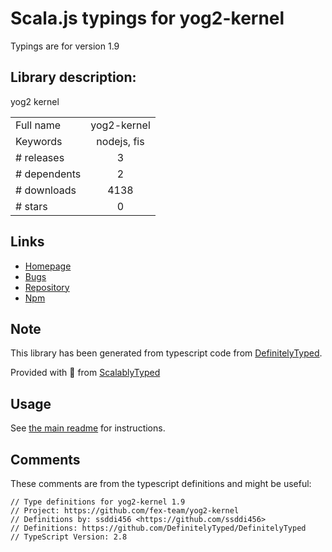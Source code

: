 
# Scala.js typings for yog2-kernel

Typings are for version 1.9

## Library description:
yog2 kernel

|                    |                 |
| ------------------ | :-------------: |
| Full name          | yog2-kernel |
| Keywords           | nodejs, fis |
| # releases         | 3 |
| # dependents       | 2 |
| # downloads        | 4138 |
| # stars            | 0 |

## Links
- [Homepage](https://github.com/fex-team/yog2-kernel)
- [Bugs](https://github.com/fex-team/yog2-kernel/issues)
- [Repository](https://github.com/fex-team/yog2-kernel)
- [Npm](https://www.npmjs.com/package/yog2-kernel)
    


## Note
This library has been generated from typescript code from [DefinitelyTyped](https://definitelytyped.org).

Provided with :purple_heart: from [ScalablyTyped](https://github.com/oyvindberg/ScalablyTyped)

## Usage
See [the main readme](../../readme.md) for instructions.

## Comments

These comments are from the typescript definitions and might be useful:
```
// Type definitions for yog2-kernel 1.9
// Project: https://github.com/fex-team/yog2-kernel
// Definitions by: ssddi456 <https://github.com/ssddi456>
// Definitions: https://github.com/DefinitelyTyped/DefinitelyTyped
// TypeScript Version: 2.8

```

